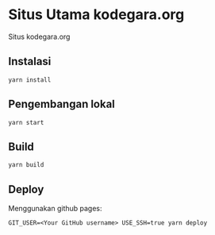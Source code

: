 # Situs Utama kodegara.org

Situs kodegara.org

## Instalasi

```console
yarn install
```

## Pengembangan lokal

```console
yarn start
```

## Build

```console
yarn build
```

## Deploy

Menggunakan github pages:

```console
GIT_USER=<Your GitHub username> USE_SSH=true yarn deploy
```

